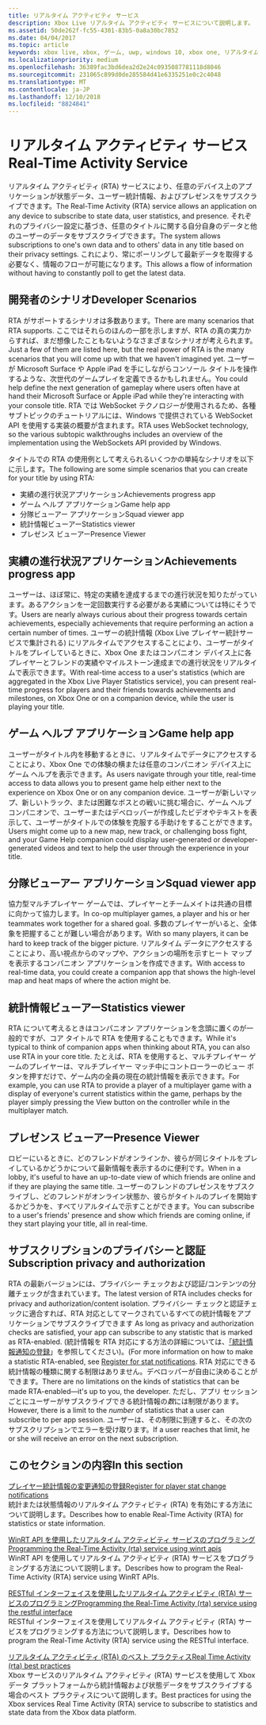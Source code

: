 ```yaml
---
title: リアルタイム アクティビティ サービス
description: Xbox Live リアルタイム アクティビティ サービスについて説明します。
ms.assetid: 50de262f-fc55-4301-83b5-0a8a30bc7852
ms.date: 04/04/2017
ms.topic: article
keywords: xbox live, xbox, ゲーム, uwp, windows 10, xbox one, リアルタイム アクティビティ サービス
ms.localizationpriority: medium
ms.openlocfilehash: 36389fac3bd6dea2d2e24c0935087781118d8046
ms.sourcegitcommit: 231065c899d0de285584d41e6335251e0c2c4048
ms.translationtype: MT
ms.contentlocale: ja-JP
ms.lasthandoff: 12/10/2018
ms.locfileid: "8824841"
---
```

# <a name="real-time-activity-service"></a><span data-ttu-id="15958-104">リアルタイム アクティビティ サービス</span><span class="sxs-lookup"><span data-stu-id="15958-104">Real-Time Activity Service</span></span>

<span data-ttu-id="15958-105">リアルタイム アクティビティ (RTA) サービスにより、任意のデバイス上のアプリケーションが状態データ、ユーザー統計情報、およびプレゼンスをサブスクライブできます。</span><span class="sxs-lookup"><span data-stu-id="15958-105">The Real-Time Activity (RTA) service allows an application on any device to subscribe to state data, user statistics, and presence.</span></span> <span data-ttu-id="15958-106">それぞれのプライバシー設定に基づき、任意のタイトルに関する自分自身のデータと他のユーザーのデータをサブスクライブできます。</span><span class="sxs-lookup"><span data-stu-id="15958-106">The system allows subscriptions to one's own data and to others' data in any title based on their privacy settings.</span></span> <span data-ttu-id="15958-107">これにより、常にポーリングして最新データを取得する必要なく、情報のフローが可能になります。</span><span class="sxs-lookup"><span data-stu-id="15958-107">This allows a flow of information without having to constantly poll to get the latest data.</span></span>


## <a name="developer-scenarios"></a><span data-ttu-id="15958-108">開発者のシナリオ</span><span class="sxs-lookup"><span data-stu-id="15958-108">Developer Scenarios</span></span>

<span data-ttu-id="15958-109">RTA がサポートするシナリオは多数あります。</span><span class="sxs-lookup"><span data-stu-id="15958-109">There are many scenarios that RTA supports.</span></span> <span data-ttu-id="15958-110">ここではそれらのほんの一部を示しますが、RTA の真の実力からすれば、まだ想像したこともないようなさまざまなシナリオが考えられます。</span><span class="sxs-lookup"><span data-stu-id="15958-110">Just a few of them are listed here, but the real power of RTA is the many scenarios that you will come up with that we haven't imagined yet.</span></span> <span data-ttu-id="15958-111">ユーザーが Microsoft Surface や Apple iPad を手にしながらコンソール タイトルを操作するような、次世代のゲームプレイを定義できるかもしれません。</span><span class="sxs-lookup"><span data-stu-id="15958-111">You could help define the next generation of gameplay where users often have at hand their Microsoft Surface or Apple iPad while they're interacting with your console title.</span></span> <span data-ttu-id="15958-112">RTA では WebSocket テクノロジーが使用されるため、各種サブトピックのチュートリアルには、Windows で提供されている WebSocket API を使用する実装の概要が含まれます。</span><span class="sxs-lookup"><span data-stu-id="15958-112">RTA uses WebSocket technology, so the various subtopic walkthroughs includes an overview of the implementation using the WebSockets API provided by Windows.</span></span>

<span data-ttu-id="15958-113">タイトルでの RTA の使用例として考えられるいくつかの単純なシナリオを以下に示します。</span><span class="sxs-lookup"><span data-stu-id="15958-113">The following are some simple scenarios that you can create for your title by using RTA:</span></span>

-   <span data-ttu-id="15958-114">実績の進行状況アプリケーション</span><span class="sxs-lookup"><span data-stu-id="15958-114">Achievements progress app</span></span>
-   <span data-ttu-id="15958-115">ゲーム ヘルプ アプリケーション</span><span class="sxs-lookup"><span data-stu-id="15958-115">Game help app</span></span>
-   <span data-ttu-id="15958-116">分隊ビューアー アプリケーション</span><span class="sxs-lookup"><span data-stu-id="15958-116">Squad viewer app</span></span>
-   <span data-ttu-id="15958-117">統計情報ビューアー</span><span class="sxs-lookup"><span data-stu-id="15958-117">Statistics viewer</span></span>
-   <span data-ttu-id="15958-118">プレゼンス ビューアー</span><span class="sxs-lookup"><span data-stu-id="15958-118">Presence Viewer</span></span>


## <a name="achievements-progress-app"></a><span data-ttu-id="15958-119">実績の進行状況アプリケーション</span><span class="sxs-lookup"><span data-stu-id="15958-119">Achievements progress app</span></span>

<span data-ttu-id="15958-120">ユーザーは、ほぼ常に、特定の実績を達成するまでの進行状況を知りたがっています。あるアクションを一定回数実行する必要がある実績については特にそうです。</span><span class="sxs-lookup"><span data-stu-id="15958-120">Users are nearly always curious about their progress towards certain achievements, especially achievements that require performing an action a certain number of times.</span></span> <span data-ttu-id="15958-121">ユーザーの統計情報 (Xbox Live プレイヤー統計サービスで集計される) にリアルタイムでアクセスすることにより、ユーザーがタイトルをプレイしているときに、Xbox One またはコンパニオン デバイス上に各プレイヤーとフレンドの実績やマイルストーン達成までの進行状況をリアルタイムで表示できます。</span><span class="sxs-lookup"><span data-stu-id="15958-121">With real-time access to a user's statistics (which are aggregated in the Xbox Live Player Statistics service), you can present real-time progress for players and their friends towards achievements and milestones, on Xbox One or on a companion device, while the user is playing your title.</span></span>


## <a name="game-help-app"></a><span data-ttu-id="15958-122">ゲーム ヘルプ アプリケーション</span><span class="sxs-lookup"><span data-stu-id="15958-122">Game help app</span></span>

<span data-ttu-id="15958-123">ユーザーがタイトル内を移動するときに、リアルタイムでデータにアクセスすることにより、Xbox One での体験の横または任意のコンパニオン デバイス上にゲーム ヘルプを表示できます。</span><span class="sxs-lookup"><span data-stu-id="15958-123">As users navigate through your title, real-time access to data allows you to present game help either next to the experience on Xbox One or on any companion device.</span></span> <span data-ttu-id="15958-124">ユーザーが新しいマップ、新しいトラック、または困難なボスとの戦いに挑む場合に、ゲーム ヘルプ コンパニオンで、ユーザーまたはデベロッパーが作成したビデオやテキストを表示して、ユーザーがタイトルでの体験を克服する手助けをすることができます。</span><span class="sxs-lookup"><span data-stu-id="15958-124">Users might come up to a new map, new track, or challenging boss fight, and your Game Help companion could display user-generated or developer-generated videos and text to help the user through the experience in your title.</span></span>


## <a name="squad-viewer-app"></a><span data-ttu-id="15958-125">分隊ビューアー アプリケーション</span><span class="sxs-lookup"><span data-stu-id="15958-125">Squad viewer app</span></span>

<span data-ttu-id="15958-126">協力型マルチプレイヤー ゲームでは、プレイヤーとチームメイトは共通の目標に向かって協力します。</span><span class="sxs-lookup"><span data-stu-id="15958-126">In co-op multiplayer games, a player and his or her teammates work together for a shared goal.</span></span> <span data-ttu-id="15958-127">多数のプレイヤーがいると、全体象を把握することが難しい場合があります。</span><span class="sxs-lookup"><span data-stu-id="15958-127">With so many players, it can be hard to keep track of the bigger picture.</span></span> <span data-ttu-id="15958-128">リアルタイム データにアクセスすることにより、高い視点からのマップや、アクションの場所を示すヒート マップを表示するコンパニオン アプリケーションを作成できます。</span><span class="sxs-lookup"><span data-stu-id="15958-128">With access to real-time data, you could create a companion app that shows the high-level map and heat maps of where the action might be.</span></span>


## <a name="statistics-viewer"></a><span data-ttu-id="15958-129">統計情報ビューアー</span><span class="sxs-lookup"><span data-stu-id="15958-129">Statistics viewer</span></span>

<span data-ttu-id="15958-130">RTA について考えるときはコンパニオン アプリケーションを念頭に置くのが一般的ですが、コア タイトルで RTA を使用することもできます。</span><span class="sxs-lookup"><span data-stu-id="15958-130">While it's typical to think of companion apps when thinking about RTA, you can also use RTA in your core title.</span></span> <span data-ttu-id="15958-131">たとえば、RTA を使用すると、マルチプレイヤー ゲームのプレイヤーは、マルチプレイヤー マッチ中にコントローラーのビュー ボタンを押すだけで、ゲーム内の全員の現在の統計情報を表示できます。</span><span class="sxs-lookup"><span data-stu-id="15958-131">For example, you can use RTA to provide a player of a multiplayer game with a display of everyone's current statistics within the game, perhaps by the player simply pressing the View button on the controller while in the multiplayer match.</span></span>


## <a name="presence-viewer"></a><span data-ttu-id="15958-132">プレゼンス ビューアー</span><span class="sxs-lookup"><span data-stu-id="15958-132">Presence Viewer</span></span>

<span data-ttu-id="15958-133">ロビーにいるときに、どのフレンドがオンラインか、彼らが同じタイトルをプレイしているかどうかについて最新情報を表示するのに便利です。</span><span class="sxs-lookup"><span data-stu-id="15958-133">When in a lobby, it's useful to have an up-to-date view of which friends are online and if they are playing the same title.</span></span> <span data-ttu-id="15958-134">ユーザーのフレンドのプレゼンスをサブスクライブし、どのフレンドがオンライン状態か、彼らがタイトルのプレイを開始するかどうかを、すべてリアルタイムで示すことができます。</span><span class="sxs-lookup"><span data-stu-id="15958-134">You can subscribe to a user's friends' presence and show which friends are coming online, if they start playing your title, all in real-time.</span></span>


## <a name="subscription-privacy-and-authorization"></a><span data-ttu-id="15958-135">サブスクリプションのプライバシーと認証</span><span class="sxs-lookup"><span data-stu-id="15958-135">Subscription privacy and authorization</span></span>

<span data-ttu-id="15958-136">RTA の最新バージョンには、プライバシー チェックおよび認証/コンテンツの分離チェックが含まれています。</span><span class="sxs-lookup"><span data-stu-id="15958-136">The latest version of RTA includes checks for privacy and authorization/content isolation.</span></span> <span data-ttu-id="15958-137">プライバシー チェックと認証チェックに適合すれば、RTA 対応としてマークされているすべての統計情報をアプリケーションでサブスクライブできます </span><span class="sxs-lookup"><span data-stu-id="15958-137">As long as privacy and authorization checks are satisfied, your app can subscribe to any statistic that is marked as RTA-enabled.</span></span> <span data-ttu-id="15958-138">(統計情報を RTA 対応にする方法の詳細については、[「統計情報通知の登録](register-for-stat-notifications.md)」を参照してください)。</span><span class="sxs-lookup"><span data-stu-id="15958-138">(For more information on how to make a statistic RTA-enabled, see [Register for stat notifications](register-for-stat-notifications.md).</span></span> <span data-ttu-id="15958-139">RTA 対応にできる統計情報の種類に関する制限はありません。デベロッパーが自由に決めることができます。</span><span class="sxs-lookup"><span data-stu-id="15958-139">There are no limitations on the kinds of statistics that can be made RTA-enabled—it's up to you, the developer.</span></span> <span data-ttu-id="15958-140">ただし、アプリ セッションごとにユーザーがサブスクライブできる統計情報の*数*には制限があります。</span><span class="sxs-lookup"><span data-stu-id="15958-140">However, there is a limit to the *number* of statistics that a user can subscribe to per app session.</span></span> <span data-ttu-id="15958-141">ユーザーは、その制限に到達すると、その次のサブスクリプションでエラーを受け取ります。</span><span class="sxs-lookup"><span data-stu-id="15958-141">If a user reaches that limit, he or she will receive an error on the next subscription.</span></span>


## <a name="in-this-section"></a><span data-ttu-id="15958-142">このセクションの内容</span><span class="sxs-lookup"><span data-stu-id="15958-142">In this section</span></span>

[<span data-ttu-id="15958-143">プレイヤー統計情報の変更通知の登録</span><span class="sxs-lookup"><span data-stu-id="15958-143">Register for player stat change notifications</span></span>](register-for-stat-notifications.md)  
<span data-ttu-id="15958-144">統計または状態情報のリアルタイム アクティビティ (RTA) を有効にする方法について説明します。</span><span class="sxs-lookup"><span data-stu-id="15958-144">Describes how to enable Real-Time Activity (RTA) for statistics or state information.</span></span>

[<span data-ttu-id="15958-145">WinRT API を使用したリアルタイム アクティビティ サービスのプログラミング</span><span class="sxs-lookup"><span data-stu-id="15958-145">Programming the Real-Time Activity (rta) service using winrt apis</span></span>](programming-the-real-time-activity-service.md)  
<span data-ttu-id="15958-146">WinRT API を使用してリアルタイム アクティビティ (RTA) サービスをプログラミングする方法について説明します。</span><span class="sxs-lookup"><span data-stu-id="15958-146">Describes how to program the Real-Time Activity (RTA) service using WinRT APIs.</span></span>

[<span data-ttu-id="15958-147">RESTful インターフェイスを使用したリアルタイム アクティビティ (RTA) サービスのプログラミング</span><span class="sxs-lookup"><span data-stu-id="15958-147">Programming the Real-Time Activity (rta) service using the restful interface</span></span>](programming-the-real-time-activity-service.md)  
<span data-ttu-id="15958-148">RESTful インターフェイスを使用してリアルタイム アクティビティ (RTA) サービスをプログラミングする方法について説明します。</span><span class="sxs-lookup"><span data-stu-id="15958-148">Describes how to program the Real-Time Activity (RTA) service using the RESTful interface.</span></span>

[<span data-ttu-id="15958-149">リアルタイム アクティビティ (RTA) のベスト プラクティス</span><span class="sxs-lookup"><span data-stu-id="15958-149">Real Time Activity (rta) best practices</span></span>](rta-best-practices.md)  
<span data-ttu-id="15958-150">Xbox サービスのリアルタイム アクティビティ (RTA) サービスを使用して Xbox データ プラットフォームから統計情報および状態データをサブスクライブする場合のベスト プラクティスについて説明します。</span><span class="sxs-lookup"><span data-stu-id="15958-150">Best practices for using the Xbox services Real Time Activity (RTA) service to subscribe to statistics and state data from the Xbox data platform.</span></span>
